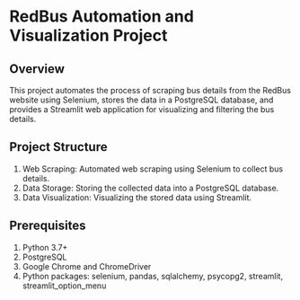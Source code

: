 # RedBus Automation and Visualization Project

## Overview
This project automates the process of scraping bus details from the RedBus website using Selenium, stores the data in a PostgreSQL database, and provides a Streamlit web application for visualizing and filtering the bus details.

## Project Structure
1. Web Scraping: Automated web scraping using Selenium to collect bus details.
2. Data Storage: Storing the collected data into a PostgreSQL database.
3. Data Visualization: Visualizing the stored data using Streamlit.

## Prerequisites
1. Python 3.7+
2. PostgreSQL
3. Google Chrome and ChromeDriver
4. Python packages: selenium, pandas, sqlalchemy, psycopg2, streamlit, streamlit_option_menu

